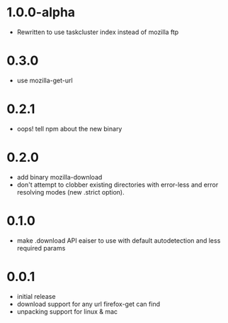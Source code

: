 # 1.0.0-alpha
  - Rewritten to use taskcluster index instead of mozilla ftp

# 0.3.0
  - use mozilla-get-url

# 0.2.1
  - oops! tell npm about the new binary

# 0.2.0
  - add binary mozilla-download
  - don't attempt to clobber existing directories with error-less
    and error resolving modes (new .strict option).

# 0.1.0
  - make .download API eaiser to use with default autodetection and less
    required params

# 0.0.1
  - initial release
  - download support for any url firefox-get can find
  - unpacking support for linux & mac
